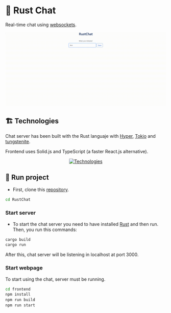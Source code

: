 # 💬 Rust Chat
Real-time chat using [websockets](https://www.ibm.com/docs/es/was/9.0.5?topic=applications-websocket).
<p align="center">
    <img src="demo.gif" alt="Pasos para registrar la apliación" width="800">
</p>

## 🏗️ Technologies
Chat server has been built with the Rust languaje with [Hyper](https://hyper.rs/), [Tokio](https://tokio.rs/) and [tungstenite](https://docs.rs/tungstenite/latest/tungstenite/).

Frontend uses Solid.js and TypeScript (a faster React.js alternative).

<p align="center">
  <a href="https://skillicons.dev">
    <img src="https://skillicons.dev/icons?i=rust,ts,html,solidjs,bootstrap" alt="Technologies" />
  </a>
</p>

## 🚀 Run project 
- First, clone this [repository](https://github.com/UO276213/RustChat.git).
```sh
cd RustChat
```

### Start server

- To start the chat server you need to have installed [Rust](https://www.rust-lang.org/es/tools/install) and then run.
  Then, you run this commands:

```sh
cargo build
cargo run
```

After this, chat server will be listening in localhost at port 3000.

### Start webpage

To start using the chat, server must be running.

```sh
cd frontend
npm install
npm run build
npm run start
```

